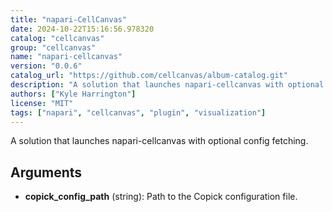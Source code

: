 ```yaml
---
title: "napari-CellCanvas"
date: 2024-10-22T15:16:56.978320
catalog: "cellcanvas"
group: "cellcanvas"
name: "napari-cellcanvas"
version: "0.0.6"
catalog_url: "https://github.com/cellcanvas/album-catalog.git"
description: "A solution that launches napari-cellcanvas with optional config fetching."
authors: ["Kyle Harrington"]
license: "MIT"
tags: ["napari", "cellcanvas", "plugin", "visualization"]
---
```


A solution that launches napari-cellcanvas with optional config fetching.

## Arguments

- **copick_config_path** (string): Path to the Copick configuration file.

